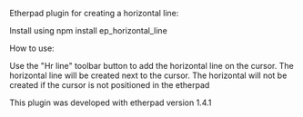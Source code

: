 Etherpad plugin for creating a horizontal line:

Install using npm install ep_horizontal_line

How to use:

Use the "Hr line" toolbar button to add the horizontal line on the cursor.
The horizontal line will be created next to the cursor. The horizontal will not be created if the cursor is not positioned in the etherpad

This plugin was developed with etherpad version 1.4.1
